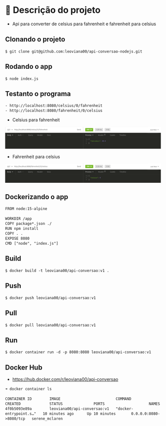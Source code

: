 # 🌱 Descrição do projeto 
- Api para converter de celsius para fahrenheit e fahrenheit para celsius

## Clonando o projeto 

    $ git clone git@github.com:leoviana00/api-conversao-nodejs.git

## Rodando o app

    $ node index.js

## Testanto o programa

    - http://localhost:8080/celsius/0/fahrenheit
    - http://localhost:8080/fahrenheit/0/celsius

- Celsius para fahrenheit

![](images/celsius.png)

- Fahrenheit para celsius

![](images/fahrenheit.png)

## Dockerizando o app

```
FROM node:15-alpine

WORKDIR /app
COPY package*.json ./
RUN npm install
COPY . .
EXPOSE 8080
CMD ["node", "index.js"]
```
## Build

    $ docker build -t leoviana00/api-conversao:v1 .

## Push

    $ docker push leoviana00/api-conversao:v1

## Pull

    $ docker pull leoviana00/api-conversao:v1

## Run

    $ docker container run -d -p 8080:8080 leoviana00/api-conversao:v1
  

## Docker Hub

- https://hub.docker.com/r/leoviana00/api-conversao

``` 
➜ docker container ls

CONTAINER ID        IMAGE                         COMMAND                  CREATED             STATUS              PORTS                    NAMES
4f0b5093e89a        leoviana00/api-conversao:v1   "docker-entrypoint.s…"   10 minutes ago      Up 10 minutes       0.0.0.0:8080->8080/tcp   serene_mclaren
```